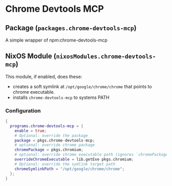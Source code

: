 # Chrome Devtools MCP

## Package (`packages.chrome-devtools-mcp`)

A simple wrapper of npm:chrome-devtools-mcp

## NixOS Module (`nixosModules.chrome-devtools-mcp`)

This module, if enabled, does these:

- creates a soft symlink at `/opt/google/chrome/chrome` that points to chrome executable.
- installs `chrome-devtools-mcp` to systems PATH

### Configuration

```nix
{
  programs.chrome-devtools-mcp = {
    enable = true;
    # Optional: override the package
    package = pkgs.chrome-devtools-mcp;
    # optional: override chrome package
    chromePackage = pkgs.chromium;
    # optional: override chrome executable path (ignores `chromePackage` if this is set)
    overrideChromeExecutable = lib.getExe pkgs.chromium;
    # Optional: override the symlink target path
    chromeSymlinkPath = "/opt/google/chrome/chrome";
  };
}
```

